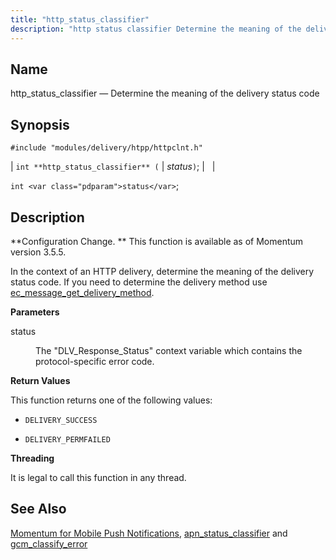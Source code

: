 ```yaml
---
title: "http_status_classifier"
description: "http status classifier Determine the meaning of the delivery status code int http status classifier status int status Configuration Change This function is available as of Momentum version 3 5 5 In the context of an HTTP delivery determine the meaning of the delivery status code If you need to..."
---
```


<a name="apis.http_status_classifier"></a> 
## Name

http_status_classifier — Determine the meaning of the delivery status code

## Synopsis

`#include "modules/delivery/htpp/httpclnt.h"`

| `int **http_status_classifier** (` | <var class="pdparam">status</var>`)`; |   |

`int <var class="pdparam">status</var>`;<a name="idp52635696"></a> 
## Description

**Configuration Change. ** This function is available as of Momentum version 3.5.5.

In the context of an HTTP delivery, determine the meaning of the delivery status code. If you need to determine the delivery method use [ec_message_get_delivery_method](/momentum/3/3-api/apis-ec-message-get-delivery-method).

**<a name="idp52639232"></a> Parameters**

<dl class="variablelist">

<dt>status</dt>

<dd>

The "DLV_Response_Status" context variable which contains the protocol-specific error code.

</dd>

</dl>

**<a name="idp52642048"></a> Return Values**

This function returns one of the following values:

*   `DELIVERY_SUCCESS`

*   `DELIVERY_PERMFAILED`

**<a name="idp52646560"></a> Threading**

It is legal to call this function in any thread.

<a name="idp52647664"></a> 
## See Also

[Momentum for Mobile Push Notifications](/momentum/3/3-push), [apn_status_classifier](/momentum/3/3-api/apis-apn-status-classifier) and [gcm_classify_error](/momentum/3/3-api/apis-gcm-classify-error)